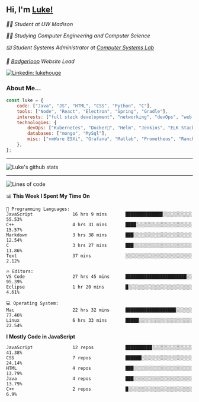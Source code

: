 <h2> Hi, I'm <a href="https://www.lukehouge.com">Luke!</a></h2>

<p><em>👨‍🎓 Student at UW Madison</em></p>
<p><em>🧑‍💻 Studying Computer Engineering and Computer Science</em></p>
<p><em>⌨️ Student Systems Administrator at <a href="https://csl.cs.wisc.edu/">Computer Systems Lab</a></em></p>
<p><em>🚆  <a href="https://badgerloop.com">Badgerloop</a> Website Lead</em></p>


[![Linkedin: lukehouge](https://img.shields.io/badge/-lukehouge-blue?style=flat-square&logo=Linkedin&logoColor=white&link=https://www.linkedin.com/in/lukehouge/)](https://www.linkedin.com/in/lukehouge/)

### About Me...  

```javascript
const luke = {
    code: ["Java", "JS", "HTML", "CSS", "Python", "C"],
    tools: ["Node", "React", "Electron", "Spring", "Gradle"],
    interests: ["full stack development", "networking", "devOps", "web dev", "photography"],
    technologies: {
        devOps: ["Kubernetes", "Docker🐳", "Helm", "Jenkins", "ELK Stack"],
        databases: ["mongo", "MySql"],
        misc: ["vmWare ESXi", "Grafana", "Matlab", "Prometheus", "Rancher", "Cisco"]
    },
};
```
---

![Luke's github stats](https://github-readme-stats.vercel.app/api?username=lukehouge&show_icons=true&theme=dracula)

---

<!--START_SECTION:waka-->
![Lines of code](https://img.shields.io/badge/From%20Hello%20World%20I%27ve%20Written-382607%20lines%20of%20code-blue)

📊 **This Week I Spent My Time On** 

```text
💬 Programming Languages: 
JavaScript               16 hrs 9 mins       ██████████████░░░░░░░░░░░   55.53% 
C++                      4 hrs 31 mins       ████░░░░░░░░░░░░░░░░░░░░░   15.57% 
Markdown                 3 hrs 38 mins       ███░░░░░░░░░░░░░░░░░░░░░░   12.54% 
C                        3 hrs 27 mins       ███░░░░░░░░░░░░░░░░░░░░░░   11.86% 
Text                     37 mins             ░░░░░░░░░░░░░░░░░░░░░░░░░   2.12%

🔥 Editors: 
VS Code                  27 hrs 45 mins      ███████████████████████░░   95.39% 
Eclipse                  1 hr 20 mins        █░░░░░░░░░░░░░░░░░░░░░░░░   4.61%

💻 Operating System: 
Mac                      22 hrs 32 mins      ███████████████████░░░░░░   77.46% 
Linux                    6 hrs 33 mins       █████░░░░░░░░░░░░░░░░░░░░   22.54%

```

**I Mostly Code in JavaScript** 

```text
JavaScript               12 repos            ██████████░░░░░░░░░░░░░░░   41.38% 
CSS                      7 repos             ██████░░░░░░░░░░░░░░░░░░░   24.14% 
HTML                     4 repos             ███░░░░░░░░░░░░░░░░░░░░░░   13.79% 
Java                     4 repos             ███░░░░░░░░░░░░░░░░░░░░░░   13.79% 
C++                      2 repos             █░░░░░░░░░░░░░░░░░░░░░░░░   6.9%

```



<!--END_SECTION:waka-->
